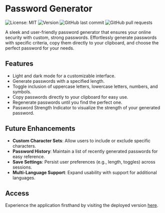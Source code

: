 # Password Generator

![License: MIT](https://img.shields.io/github/license/joshleatherland/PasswordGenerator)
![Version](https://img.shields.io/github/package-json/v/joshleatherland/PasswordGenerator)
![GitHub last commit](https://img.shields.io/github/last-commit/joshleatherland/PasswordGenerator)
![GitHub pull requests](https://img.shields.io/github/issues-pr/joshleatherland/PasswordGenerator)

A sleek and user-friendly password generator that ensures your online security with custom, strong passwords. Effortlessly generate passwords with specific criteria, copy them directly to your clipboard, and choose the perfect password for your needs.

## Features

- Light and dark mode for a customizable interface.
- Generate passwords with a specified length.
- Toggle inclusion of uppercase letters, lowercase letters, numbers, and symbols.
- Copy passwords directly to your clipboard for easy use.
- Regenerate passwords until you find the perfect one.
- Password Strength Indicator to visualize the strength of your generated password.

## Future Enhancements

- **Custom Character Sets**: Allow users to include or exclude specific characters.
- **Password History**: Maintain a list of recently generated passwords for easy reference.
- **Save Settings**: Persist user preferences (e.g., length, toggles) across sessions.
- **Multi-Language Support**: Expand usability with support for additional languages.

## Access

Experience the application firsthand by visiting the deployed version [here](https://joshleatherland.github.io/PasswordGenerator/).
